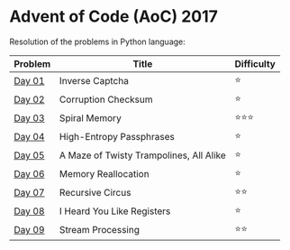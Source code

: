# Advent of Code (AoC) 2017

Resolution of the problems in Python language:

| Problem      | Title                                   | Difficulty                     |
| ------------ | --------------------------------------- | ------------------------------ |
| [Day 01](01) | Inverse Captcha                         | :star:                         |
| [Day 02](02) | Corruption Checksum                     | :star:                         |
| [Day 03](03) | Spiral Memory                           | :star::star::star:             |
| [Day 04](04) | High-Entropy Passphrases                | :star:                         |
| [Day 05](05) | A Maze of Twisty Trampolines, All Alike | :star:                         |
| [Day 06](06) | Memory Reallocation                     | :star:                         |
| [Day 07](07) | Recursive Circus                        | :star::star:                   |
| [Day 08](08) | I Heard You Like Registers              | :star:                         |
| [Day 09](09) | Stream Processing                       | :star::star:                   |
